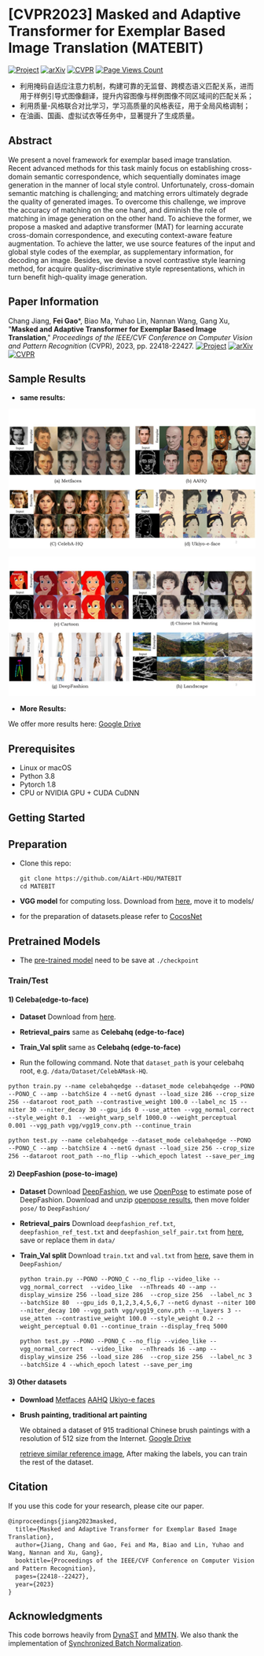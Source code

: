 
# [CVPR2023] Masked and Adaptive Transformer for Exemplar Based Image Translation (MATEBIT)

[![Project](https://img.shields.io/badge/Project-Page-green.svg)](https://github.com/AiArt-HDU/MATEBIT/)
[![arXiv](https://img.shields.io/badge/arXiv-2303.17123-b31b1b.svg)](https://arxiv.org/abs/2303.17123)
[![CVPR](https://img.shields.io/badge/CVPR-CVF-blue)](https://openaccess.thecvf.com/content/CVPR2023/html/Jiang_Masked_and_Adaptive_Transformer_for_Exemplar_Based_Image_Translation_CVPR_2023_paper.html)
[![Page Views Count](https://badges.toozhao.com/badges/01HK9CDZTS7T8NVHKHGJB3QZSZ/green.svg)](https://badges.toozhao.com/stats/01HK9CDZTS7T8NVHKHGJB3QZSZ "Get your own page views count badge on badges.toozhao.com")

- 利用掩码自适应注意力机制，构建可靠的无监督、跨模态语义匹配关系，进而用于样例引导式图像翻译，提升内容图像与样例图像不同区域间的匹配关系；
- 利用质量-风格联合对比学习，学习高质量的风格表征，用于全局风格调制；
- 在油画、国画、虚拟试衣等任务中，显著提升了生成质量。

## Abstract

We present a novel framework for exemplar based image translation. Recent advanced methods for this task mainly focus on establishing cross-domain semantic correspondence, which sequentially dominates image generation in the manner of local style control. Unfortunately, cross-domain semantic matching is challenging; and matching errors ultimately degrade the quality of generated images. To overcome this challenge, we improve the accuracy of matching on the one hand, and diminish the role of matching in image generation on the other hand. To achieve the former, we propose a masked and adaptive transformer (MAT) for learning accurate cross-domain correspondence, and executing context-aware feature augmentation. To achieve the latter, we use source features of the input and global style codes of the exemplar, as supplementary information, for decoding an image. Besides, we devise a novel contrastive style learning method, for acquire quality-discriminative style representations, which in turn benefit high-quality image generation. 

## Paper Information

Chang Jiang, **Fei Gao***, Biao Ma, Yuhao Lin, Nannan Wang, Gang Xu, "**Masked and Adaptive Transformer for Exemplar Based Image Translation**," *Proceedings of the IEEE/CVF Conference on Computer Vision and Pattern Recognition* (CVPR), 2023, pp. 22418-22427. 
[![Project](https://img.shields.io/badge/Project-Page-green.svg)](https://github.com/AiArt-HDU/MATEBIT/)
[![arXiv](https://img.shields.io/badge/arXiv-2303.17123-b31b1b.svg)](https://arxiv.org/abs/2303.17123)
[![CVPR](https://img.shields.io/badge/CVPR-CVF-blue)](https://openaccess.thecvf.com/content/CVPR2023/html/Jiang_Masked_and_Adaptive_Transformer_for_Exemplar_Based_Image_Translation_CVPR_2023_paper.html)


## Sample Results

- **same results:**

<img src="./images/main1.jpg" alt="localFace1"  />

![localFace2](./images/main2.jpg)

- **More Results:**

We offer more results here: [Google Drive](https://drive.google.com/drive/folders/1t2U82eDvqd1-xKigBs_GnnVRemdoYOpR)

## Prerequisites

- Linux or macOS
- Python 3.8
- Pytorch 1.8
- CPU or NVIDIA GPU + CUDA CuDNN

## Getting Started

## Preparation

- Clone this repo:

  ```
  git clone https://github.com/AiArt-HDU/MATEBIT
  cd MATEBIT
  ```

- **VGG model** for computing loss. Download from  [here](https://drive.google.com/file/d/1fp7DAiXdf0Ay-jANb8f0RHYLTRyjNv4m/view),  move it to models/

- for the preparation of datasets.please refer to [CocosNet](https://github.com/microsoft/CoCosNet)

## Pretrained Models

- The [pre-trained model](https://drive.google.com/drive/folders/1t2U82eDvqd1-xKigBs_GnnVRemdoYOpR) need to be save at `./checkpoint`

### Train/Test

#### 1) Celeba(edge-to-face)

- **Dataset** Download from [here](https://drive.google.com/file/d/1badu11NqxGf6qM3PTTooQDJvQbejgbTv/view).

- **Retrieval_pairs** same as **Celebahq (edge-to-face)**

- **Train_Val split** same as **Celebahq (edge-to-face)**

-  Run the following command. Note that `dataset_path` is your celebahq root, e.g. `/data/Dataset/CelebAMask-HQ`.  

  ```
  python train.py --name celebahqedge --dataset_mode celebahqedge --PONO --PONO_C --amp --batchSize 4 --netG dynast --load_size 286 --crop_size 256 --dataroot root_path --contrastive_weight 100.0 --label_nc 15 --niter 30 --niter_decay 30 --gpu_ids 0 --use_atten --vgg_normal_correct --style_weight 0.1  --weight_warp_self 1000.0 --weight_perceptual 0.001 --vgg_path vgg/vgg19_conv.pth --continue_train 
  ```

  ```
  python test.py --name celebahqedge --dataset_mode celebahqedge --PONO --PONO_C --amp --batchSize 4 --netG dynast --load_size 256 --crop_size 256 --dataroot root_path --no_flip --which_epoch latest --save_per_img
  ```


#### 2) DeepFashion (pose-to-image)

- **Dataset** Download [DeepFashion](https://drive.google.com/drive/folders/0B7EVK8r0v71pVDZFQXRsMDZCX1E), we use [OpenPose](https://github.com/Hzzone/pytorch-openpose) to estimate pose of DeepFashion. Download and unzip [openpose results](https://drive.google.com/file/d/1Vzpl3DpHZistiEjXXb0Blk4L12LsDluU/view?usp=sharing), then move folder `pose/` to `DeepFashion/`

- **Retrieval_pairs** Download `deepfashion_ref.txt`, `deepfashion_ref_test.txt` and `deepfashion_self_pair.txt` from [here](https://drive.google.com/drive/folders/1FEMuwWZqk_cuzl7HSSbCrtl1ynIE0zIE?usp=sharing), save or replace them in `data/`

- **Train_Val split** Download `train.txt` and `val.txt` from [here](https://drive.google.com/drive/folders/1kLOeRYZ1wUDzo3eg9ZihJj-yuyDQhp_T?usp=sharing), save them in `DeepFashion/`

  ```
  python train.py --PONO --PONO_C --no_flip --video_like --vgg_normal_correct  --video_like  --nThreads 40 --amp --display_winsize 256 --load_size 286  --crop_size 256  --label_nc 3 --batchSize 80  --gpu_ids 0,1,2,3,4,5,6,7 --netG dynast --niter 100 --niter_decay 100 --vgg_path vgg/vgg19_conv.pth --n_layers 3 --use_atten --contrastive_weight 100.0 --style_weight 0.2 --weight_perceptual 0.01 --continue_train --display_freq 5000
  ```

  ```
  python test.py --PONO --PONO_C --no_flip --video_like --vgg_normal_correct  --video_like  --nThreads 16 --amp --display_winsize 256 --load_size 286  --crop_size 256  --label_nc 3 --batchSize 4 --which_epoch latest --save_per_img 
  ```

#### 3) Other datasets

- **Download**  [Metfaces](https://github.com/NVlabs/metfaces-dataset ) [AAHQ](https://github.com/onion-liu/aahq-dataset  ) [Ukiyo-e faces](https://www.justinpinkney.com/ukiyoe-dataset/  )

- **Brush painting, traditional art painting**

  We obtained a dataset of 915 traditional Chinese brush paintings with a resolution of 512 size from the Internet. [Google Drive](https://drive.google.com/file/d/1sBH59nIzZaXik9R1EOzrFCgFNXdNivit/view)

  [retrieve similar reference image](https://github.com/microsoft/CoCosNet/issues/10), After making the labels, you can train the rest of the dataset.

## Citation

 If you use this code for your research, please cite our paper. 

```
@inproceedings{jiang2023masked,
  title={Masked and Adaptive Transformer for Exemplar Based Image Translation},
  author={Jiang, Chang and Gao, Fei and Ma, Biao and Lin, Yuhao and Wang, Nannan and Xu, Gang},
  booktitle={Proceedings of the IEEE/CVF Conference on Computer Vision and Pattern Recognition},
  pages={22418--22427},
  year={2023}
}
```

## Acknowledgments

This code borrows heavily from [DynaST](https://github.com/Huage001/DynaST) and [MMTN](https://ieeexplore.ieee.org/document/9781402). We also thank the implementation of [Synchronized Batch Normalization](https://github.com/vacancy/Synchronized-BatchNorm-PyTorch). 

